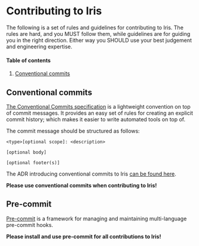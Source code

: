 # Contributing to Iris  <!-- omit in toc -->

The following is a set of rules and guidelines for contributing to Iris. The rules are hard, and you MUST follow them, while guidelines are for guiding you in the right direction. Either way you SHOULD use your best judgement and engineering expertise.

#### Table of contents

1. [Conventional commits](#conventional-commits)

## Conventional commits

[The Conventional Commits specification](https://www.conventionalcommits.org/en/v1.0.0/) is a lightweight convention on top of commit messages. It provides an easy set of rules for creating an explicit commit history; which makes it easier to write automated tools on top of.

The commit message should be structured as follows:

    <type>[optional scope]: <description>

    [optional body]

    [optional footer(s)]

The ADR introducing conventional commits to Iris [can be found here](docs/adr/0001-using_conventional_commits.md).

**Please use conventional commits when contributing to Iris!**

## Pre-commit

[Pre-commit](https://pre-commit.com/) is a framework for managing and maintaining multi-language pre-commit hooks.

**Please install and use pre-commit for all contributions to Iris!**
